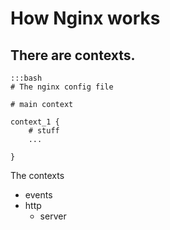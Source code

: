 # How Nginx works

## There are contexts.

    :::bash
    # The nginx config file

    # main context

    context_1 {
        # stuff
        ...

    }

The contexts
- events
- http
  - server
